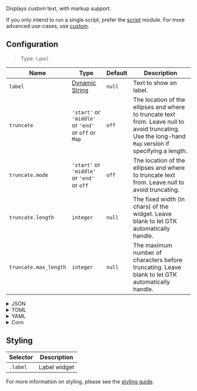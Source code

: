 Displays custom text, with markup support.

If you only intend to run a single script, prefer the [script](script) module.
For more advanced use-cases, use [custom](custom).

## Configuration

> Type: `label`

| Name                  | Type                                                 | Default | Description                                                                                                                                           |
|-----------------------|------------------------------------------------------|---------|-------------------------------------------------------------------------------------------------------------------------------------------------------|
| `label`               | [Dynamic String](dynamic-values#dynamic-string)      | `null`  | Text to show on label.                                                                                                                                |
| `truncate`            | `'start'` or `'middle'` or `'end'` or `off` or `Map` | `off`   | The location of the ellipses and where to truncate text from. Leave null to avoid truncating. Use the long-hand `Map` version if specifying a length. |
| `truncate.mode`       | `'start'` or `'middle'` or `'end'` or `off`          | `off`   | The location of the ellipses and where to truncate text from. Leave null to avoid truncating.                                                         |
| `truncate.length`     | `integer`                                            | `null`  | The fixed width (in chars) of the widget. Leave blank to let GTK automatically handle.                                                                |
| `truncate.max_length` | `integer`                                            | `null`  | The maximum number of characters before truncating. Leave blank to let GTK automatically handle.                                                      |


<details>
<summary>JSON</summary>

```json
{
  "end": [
    {
      "type": "label",
      "label": "random num: {{500:echo $RANDOM}}"
    }
  ]
}

```

</details>

<details>
<summary>TOML</summary>

```toml
[[end]]
type = "label"
label = "random num: {{500:echo $RANDOM}}"
```

</details>

<details>
<summary>YAML</summary>

```yaml
end:
  - type: "label"
    label: "random num: {{500:echo $RANDOM}}"
```

</details>

<details>
<summary>Corn</summary>

```corn
{
  end = [
    {
      type = "label"
      label = "random num: {{500:echo $RANDOM}}"
    }
  ]
}
```

</details>

## Styling

| Selector | Description                                                                        |
|----------|------------------------------------------------------------------------------------|
| `.label` | Label widget                                                                       |

For more information on styling, please see the [styling guide](styling-guide).